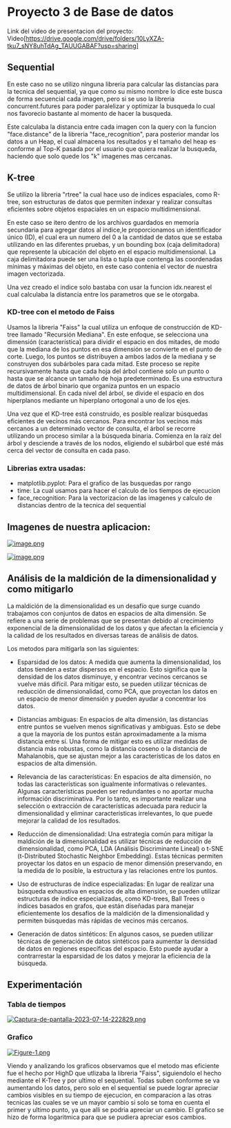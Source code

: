 # Proyecto 3 de Base de datos

Link del video de presentacion del proyecto: Video[https://drive.google.com/drive/folders/10LyXZA-tku7_sNY8uhTdAg_TAUUGABAF?usp=sharing]

## Sequential
En este caso no se utilizo ninguna libreria para calcular las distancias para la tecnica del sequential, ya que como su mismo nombre lo dice este busca de forma secuencial cada imagen, pero si se uso la libreria concurrent.futures para poder paralelizar y optimizar la busqueda lo cual nos favorecio bastante al momento de hacer la busqueda.

Este calculaba la distancia entre cada imagen con la query con la funcion "face.distance" de la libreria "face_recognition", para posterior mandar los datos a un Heap, el cual almacena los resultados y el tamaño del heap
es conforme al Top-K pasada por el usuario que quiera realizar la busqueda, haciendo que solo quede los "k" imagenes mas cercanas.

## K-tree
Se utilizo la libreria "rtree" la cual hace uso de indices espaciales, como R-tree, son estructuras de datos que permiten indexar y realizar consultas eficientes sobre objetos espaciales en un espacio multidimensional.

En este caso se itero dentro de los archivos guardados en memoria secundaria para agregar datos al indice,le proporcionamos un identificador único (ID), el cual era un numero del 0 a la cantidad de datos que se estaba utilizando en las diferentes pruebas, y un bounding box (caja delimitadora) que represente la ubicación del objeto en el espacio multidimensional. La caja delimitadora puede ser una lista o tupla que contenga las coordenadas mínimas y máximas del objeto, en este caso contenia el vector de nuestra imagen vectorizada.

Una vez creado el indice solo bastaba con usar la funcion idx.nearest el cual calculaba la distancia entre los parametros que se le otorgaba.

### KD-tree con el metodo de Faiss

Usamos la libreria "Faiss" la cual utiliza un enfoque de construcción de KD-tree llamado "Recursión Mediana". En este enfoque, se selecciona una dimensión (característica) para dividir el espacio en dos mitades, de modo que la mediana de los puntos 
en esa dimensión se convierte en el punto de corte. Luego, los puntos se distribuyen a ambos lados de la mediana y se construyen dos subárboles para cada mitad. Este proceso se repite recursivamente hasta que cada hoja 
del árbol contiene solo un punto o hasta que se alcance un tamaño de hoja predeterminado.
Es una estructura de datos de árbol binario que organiza puntos en un espacio multidimensional. En cada nivel del árbol, se divide el espacio en dos hiperplanos mediante un hiperplano ortogonal a uno de los ejes.

Una vez que el KD-tree está construido, es posible realizar búsquedas eficientes de vecinos más cercanos. Para encontrar los vecinos más cercanos a un determinado vector de consulta, el árbol se recorre utilizando un 
proceso similar a la búsqueda binaria. Comienza en la raíz del árbol y desciende a través de los nodos, eligiendo el subárbol que esté más cerca del vector de consulta en cada paso.

### Librerias extra usadas:

- matplotlib.pyplot: Para el grafico de las busquedas por rango
- time: La cual usamos para hacer el calculo de los tiempos de ejecucion
- face_recognition: Para la vectorizacion de las imagenes y calculo de distancias dentro de la tecnica del sequential

## Imagenes de nuestra aplicacion:

[![image.png](https://i.postimg.cc/Hn84nkrR/image.png)](https://postimg.cc/BPs1wscB)

[![image.png](https://i.postimg.cc/JzLgf9gM/image.png)](https://postimg.cc/6yMYR1tm)

## Análisis de la maldición de la dimensionalidad y como mitigarlo
La maldición de la dimensionalidad es un desafío que surge cuando trabajamos con conjuntos de datos en espacios de alta dimensión. Se refiere a una serie de problemas que se presentan debido al crecimiento exponencial de la dimensionalidad de los datos y que afectan la eficiencia y la calidad de los resultados en diversas tareas de análisis de datos.

Los metodos para mitigarla son las siguientes:
- Esparsidad de los datos: A medida que aumenta la dimensionalidad, los datos tienden a estar dispersos en el espacio. Esto significa que la densidad de los datos disminuye, y encontrar vecinos cercanos se vuelve más difícil. Para mitigar esto, se pueden utilizar técnicas de reducción de dimensionalidad, como PCA, que proyectan los datos en un espacio de menor dimensión y pueden ayudar a concentrar los datos.

- Distancias ambiguas: En espacios de alta dimensión, las distancias entre puntos se vuelven menos significativas y ambiguas. Esto se debe a que la mayoría de los puntos están aproximadamente a la misma distancia entre sí. Una forma de mitigar esto es utilizar medidas de distancia más robustas, como la distancia coseno o la distancia de Mahalanobis, que se ajustan mejor a las características de los datos en espacios de alta dimensión.

- Relevancia de las características: En espacios de alta dimensión, no todas las características son igualmente informativas o relevantes. Algunas características pueden ser redundantes o no aportar mucha información discriminativa. Por lo tanto, es importante realizar una selección o extracción de características adecuada para reducir la dimensionalidad y eliminar características irrelevantes, lo que puede mejorar la calidad de los resultados.

- Reducción de dimensionalidad: Una estrategia común para mitigar la maldición de la dimensionalidad es utilizar técnicas de reducción de dimensionalidad, como PCA, LDA (Análisis Discriminante Lineal) o t-SNE (t-Distributed Stochastic Neighbor Embedding). Estas técnicas permiten proyectar los datos en un espacio de menor dimensión preservando, en la medida de lo posible, la estructura y las relaciones entre los puntos.

- Uso de estructuras de índice especializadas: En lugar de realizar una búsqueda exhaustiva en espacios de alta dimensión, se pueden utilizar estructuras de índice especializadas, como KD-trees, Ball Trees o índices basados en grafos, que están diseñadas para manejar eficientemente los desafíos de la maldición de la dimensionalidad y permiten búsquedas más rápidas de vecinos más cercanos.

- Generación de datos sintéticos: En algunos casos, se pueden utilizar técnicas de generación de datos sintéticos para aumentar la densidad de datos en regiones específicas del espacio. Esto puede ayudar a contrarrestar la esparsidad de los datos y mejorar la eficiencia de la búsqueda.
## Experimentación
### Tabla de tiempos
[![Captura-de-pantalla-2023-07-14-222829.png](https://i.postimg.cc/vBWW9NYH/Captura-de-pantalla-2023-07-14-222829.png)](https://postimg.cc/mzgzWV10)

### Grafico
[![Figure-1.png](https://i.postimg.cc/76v35kyW/Figure-1.png)](https://postimg.cc/R3R6Y2h7)

Viendo y analizando los graficos observamos que el metodo mas eficiente fue el hecho por HighD que utlizaba la libreria "Faiss", siguiendolo el hecho mediante el K-Tree y por ultimo el sequential. Todas suben conforme se 
va aumentando los datos, pero solo en el sequential se puede lograr apreciar cambios visibles en su tiempo de ejecucion, en comparacion a las otras tecnicas las cuales se ve un mayor cambio si solo se toma en cuenta el primer y ultimo punto, ya que alli se podria apreciar un cambio. El grafico se hizo de forma logaritmica para que se pudiera apreciar esos cambios.
